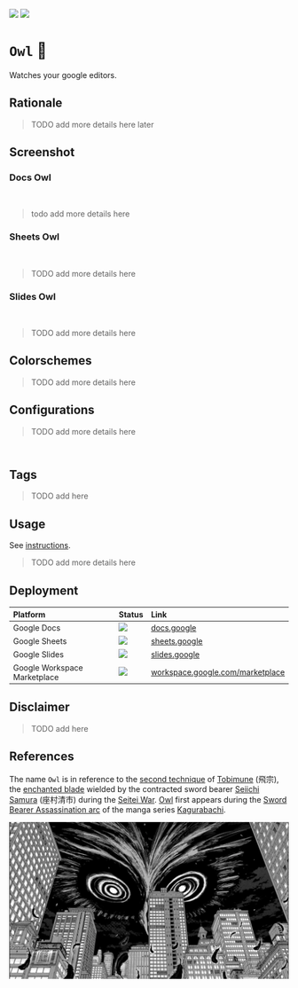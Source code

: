 [![](https://img.shields.io/badge/owl_1.0.0-passing-green)](https://github.com/gongahkia/owl/releases/tag/1.0)
[![](https://img.shields.io/badge/owl_2.0.0-build-orange)](https://github.com/gongahkia/owl/releases/tag/2.0.0)

# `Owl` 🦉

Watches your google editors.

## Rationale

> TODO add more details here later

## Screenshot

### Docs Owl

![]()
![]()

> todo add more details here

### Sheets Owl

![]()
![]()

> TODO add more details here

### Slides Owl

![]()
![]()

> TODO add more details here

## Colorschemes

> TODO add more details here

## Configurations

> TODO add more details here

```js

```

```html

```

## Tags

> TODO add here

## Usage

See [instructions](./INSTRUCTIONS.md).

> TODO add more details here

## Deployment 

| Platform | Status | Link | 
| :--- | :--- | :--- |  
| Google Docs | ![](https://img.shields.io/badge/Status-%20Up-green) | [docs.google](https://docs.google.com) |
| Google Sheets | ![](https://img.shields.io/badge/Status-%20Up-green) | [sheets.google](https://sheets.google.com) |
| Google Slides | ![](https://img.shields.io/badge/Status-%20Up-green) | [slides.google](https://slides.google.com) |
| Google Workspace Marketplace | ![](https://img.shields.io/badge/Status-Pending%20Approval-yellow) | [workspace.google.com/marketplace](https://workspace.google.com/marketplace/search/) |

## Disclaimer

> TODO add here

## References

The name `Owl` is in reference to the [second technique](https://kagurabachi.fandom.com/wiki/Seiichi_Samura#Techniques) of [Tobimune](https://kagurabachi.fandom.com/wiki/Enchanted_Blade#Tobimune) (飛宗), the [enchanted blade](https://kagurabachi.fandom.com/wiki/Enchanted_Blade) wielded by the contracted sword bearer [Seiichi Samura](https://kagurabachi.fandom.com/wiki/Seiichi_Samura) (座村清市) during the [Seitei War](https://kagurabachi.fandom.com/wiki/Seitei_War). [Owl](https://kagurabachi.fandom.com/wiki/Seiichi_Samura#Techniques) first appears during the [Sword Bearer Assassination arc](https://kagurabachi.fandom.com/wiki/Sword_Bearer_Assassination_Arc) of the manga series [Kagurabachi](https://kagurabachi.fandom.com/wiki/Kagurabachi_Wiki).

![](./asset/logo/owl.png)
